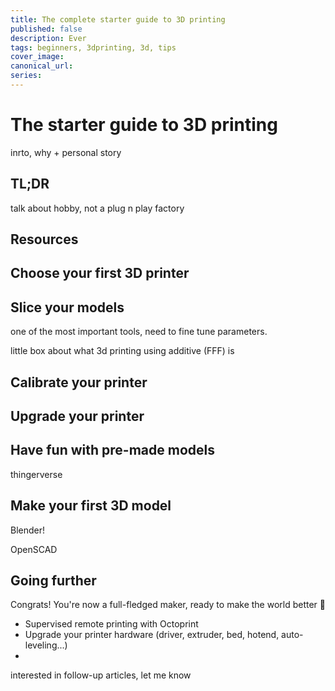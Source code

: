 ```yaml
---
title: The complete starter guide to 3D printing
published: false
description: Ever
tags: beginners, 3dprinting, 3d, tips
cover_image:
canonical_url:
series:
---
```

# The starter guide to 3D printing

inrto, why + personal story

## TL;DR

talk about hobby, not a plug n play factory

## Resources

## Choose your first 3D printer


## Slice your models

one of the most important tools, need to fine tune parameters.

little box about what 3d printing using additive (FFF) is

## Calibrate your printer

## Upgrade your printer

## Have fun with pre-made models

thingerverse

## Make your first 3D model

Blender!

OpenSCAD

## Going further

Congrats! You're now a full-fledged maker, ready to make the world better 🎉


- Supervised remote printing with Octoprint
- Upgrade your printer hardware (driver, extruder, bed, hotend, auto-leveling...)
-

interested in follow-up articles, let me know
